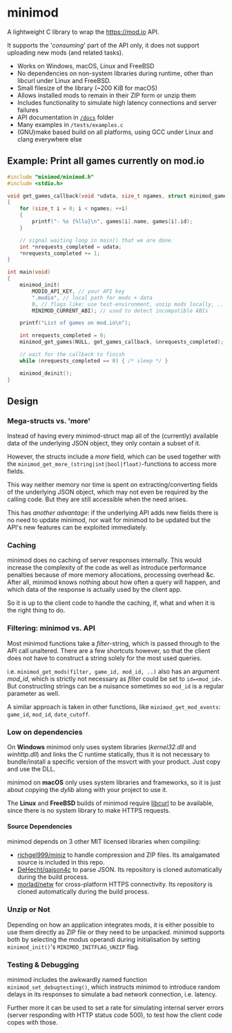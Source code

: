 # minimod
A lightweight C library to wrap the https://mod.io API.

It supports the '*consuming*' part of the API only, it does not support uploading new mods (and related tasks).

- Works on Windows, macOS, Linux and FreeBSD
- No dependencies on non-system libraries during runtime, other than libcurl under Linux and FreeBSD.
- Small filesize of the library (~200 KiB for macOS)
- Allows installed mods to remain in their ZIP form or unzip them
- Includes functionality to simulate high latency connections and server failures
- API documentation in [`/docs`](https://morlad.github.io/minimod) folder
- Many examples in `/tests/examples.c`
- (GNU)make based build on all platforms, using GCC under Linux and clang everywhere else

## Example: Print all games currently on mod.io
```c
#include "minimod/minimod.h"
#include <stdio.h>

void get_games_callback(void *udata, size_t ngames, struct minimod_game const *games, struct minimod_pagination const *pagination)
{
	for (size_t i = 0; i < ngames; ++i)
	{
		printf("- %s {%llu}\n", games[i].name, games[i].id);
	}

	// signal waiting loop in main() that we are done.
	int *nrequests_completed = udata;
	*nrequests_completed += 1;
}

int main(void)
{
	minimod_init(
		MODIO_API_KEY, // your API key
		".modio", // local path for mods + data
		0, // flags like: use test-environment, unzip mods locally, ...
		MINIMOD_CURRENT_ABI); // used to detect incompatible ABIs

	printf("List of games on mod.io\n");

	int nrequests_completed = 0;
	minimod_get_games(NULL, get_games_callback, &nrequests_completed);

	// wait for the callback to finish
	while (nrequests_completed == 0) { /* sleep */ }

	minimod_deinit();
}
```

## Design

### Mega-structs vs. 'more'
Instead of having every minimod-struct map all of the (currently) available
data of the underlying JSON object, they only contain a subset of it.

However, the structs include a *more* field, which can be used together
with the `minimod_get_more_(string|int|bool|float)`-functions to access more fields.

This way neither memory nor time is spent on extracting/converting
fields of the underlying JSON object, which may not even be required
by the calling code.
But they are still accessible when the need arises.

This has *another advantage*: if the underlying API adds new fields
there is no need to update minimod, nor wait for minimod to be updated
but the API's new features can be exploited immediately.

### Caching
minimod does no caching of server responses internally. This would increase
the complexity of the code as well as introduce performance penalties
because of more memory allocations, processing overhead &c.
After all, minimod knows nothing about how often a query will happen,
and which data of the response is actually used by the client app.

So it is up to the client code to handle the caching, if, what and when it
is the right thing to do.

### Filtering: minimod vs. API
Most minimod functions take a *filter*-string, which is passed through to
the API call unaltered. There are a few shortcuts however, so that the client
does not have to construct a string solely for the most used queries.

i.e. `minimod_get_mods(filter, game_id, mod_id, ..)` also has an
argument *mod_id*, which is strictly not necessary as *filter* could be
set to `id=<mod_id>`. But constructing strings can be a nuisance sometimes
so `mod_id` is a regular parameter as well.

A similar approach is taken in other functions, like `minimod_get_mod_events`:
`game_id`, `mod_id`, `date_cutoff`.

### Low on dependencies
On **Windows** minimod only uses system libraries (*kernel32.dll* and *winhttp.dll*)
and links the C runtime statically, thus it is not necessary to bundle/install
a specific version of the msvcrt with your product. Just copy and use the DLL.

minimod on **macOS** only uses system libraries and frameworks, so it is just
about copying the *dylib* along with your project to use it.

The **Linux** and **FreeBSD** builds of minimod require [libcurl](https://curl.haxx.se/libcurl/) to be available,
since there is no system library to make HTTPS requests.

#### Source Dependencies
minimod depends on 3 other MIT licensed libraries when compiling:
- [richgel999/miniz](https://github.com/richgel999/miniz) to handle compression and ZIP files.
	Its amalgamated source is included in this repo.
- [DeHecht/qajson4c](https://github.com/morlad/qajson4c) to parse JSON.
	Its repository is cloned automatically during the build process.
- [morlad/netw](https://github.com/morlad/netw) for cross-platform HTTPS connectivity.
	Its repository is cloned automatically during the build process.

### Unzip or Not
Depending on how an application integrates mods, it is either possible
to use them directly as ZIP file or they need to be unpacked.
minimod supports both by selecting the modus operandi during initialisation
by setting `minimod_init()`'s `MINIMOD_INITFLAG_UNZIP` flag.

### Testing & Debugging
minimod includes the awkwardly named function `minimod_set_debugtesting()`,
which instructs minimod to introduce random delays in its responses to
simulate a bad network connection, i.e. latency.

Further more it can be used to set a rate for simulating internal server
errors (server responding with HTTP status code 500), to test how the
client code copes with those.
